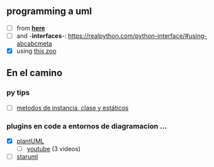 ## programming a uml 

- [ ] from [**here**](https://realpython.com/lessons/uml-diagrams/) 
- [ ] and -**interfaces**-: https://realpython.com/python-interface/#using-abcabcmeta
- [x] using [this zoo](https://blog.teclado.com/python-abc-abstract-base-classes/)

## En el camino

### py tips

- [ ] [metodos de instancia, clase y estáticos](https://blog.teclado.com/python-methods-instance-static-class/) 

### plugins en code a entornos de diagramacion ...

- [x] [plantUML](https://plantuml.com/es/)
  - [ ] [youtube](https://www.youtube.com/@TechyMaki/search?query=plantuml) (3 videos)
- [ ] [staruml](https://staruml.io/) 
